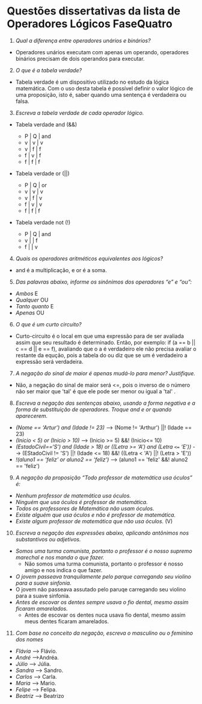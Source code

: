 # Questões dissertativas da lista de Operadores Lógicos FaseQuatro

1. *Qual a diferença entre operadores unários e binários?*

* Operadores unários executam com apenas um operando, operadores binários precisam de dois operandos para executar.

2. *O que é a tabela verdade?*
* Tabela verdade é um dispositivo utilizado no estudo da lógica matemática. Com o uso desta tabela é possível definir o valor lógico de uma proposição, isto é, saber quando uma sentença é verdadeira ou falsa.

3. *Escreva a tabela verdade de cada operador lógico.*
* Tabela verdade and (&&)
   * P | Q | and   
   * v | v | v
   * v | f | f
   * f | v | f
   * f | f | f

* Tabela verdade or (||)
   * P | Q | or   
   * v | v | v
   * v | f | v
   * f | v | v
   * f | f | f

* Tabela verdade not (!)
   * P | Q | and   
   * v |   | f
   * f |   | v

4. *Quais os operadores aritméticos equivalentes aos lógicos?*
* and é a multiplicação, e or é a soma.

5. *Das palavras abaixo, informe os sinônimos dos operadores “e” e “ou”:*
* *Ambos* E
* *Qualquer* OU
* *Tanto quanto* E
* *Apenas* OU

6. *O que é um curto circuito?*
* Curto-circuito é o local em que uma expressão para de ser avaliada assim que seu resultado é determinado. Então, por exemplo: if (a == b || c == d || e == f), avaliando que o a é verdadeiro ele não precisa avaliar o restante da equção, pois a tabela do ou diz que se um é verdadeiro a expressão será verdadeira.

7. *A negação do sinal de maior é apenas mudá-lo para menor? Justifique.*
* Não, a negação do sinal de maior será <=, pois o inverso de o número não ser maior que 'tal' é que ele pode ser menor ou igual a 'tal'  .

8. *Escreva a negação das sentenças abaixo, usando a forma negativa e a forma de substituição de operadores. Troque and e or quando aparecerem.*

* *(Nome == ‘Artur’) and (Idade != 23)* --> (Nome != 'Arthur') ||! (Idade == 23)
* *(Inicio < 5) or (Inicio > 10)* --> (Inicio >= 5) &&! (Inicio<= 10)
* *(EstadoCivil==‘S’) and (Idade > 18) or ((Letra >= ‘A’) and (Letra `<=` ‘E’))*   --> (EStadoCivil != 'S') ||! (Idade <= 18) &&! ((Letra < 'A') ||! (Letra > 'E'))
* *!(aluno1 == ‘feliz’ or aluno2 == ‘feliz’)* --> (aluno1 == 'feliz' &&! aluno2 == 'feliz')

9. *A negação da proposição “Todo professor de matemática usa óculos” é:*
* *Nenhum professor de matemática usa óculos.*
* *Ninguém que usa óculos é professor de matemática.*
* *Todos os professores de Matemática não usam óculos.*
* *Existe alguém que usa óculos e não é professor de matemática.*
* *Existe algum professor de matemática que não usa óculos.*  (V)

10. *Escreva a negação das expressões abaixo, aplicando antônimos nos substantivos ou adjetivos.*
* *Somos uma turma comunista, portanto o professor é o nosso supremo marechal e nos manda o que fazer.*
  * Não somos uma turma comunista, portanto o professor é nosso amigo e nos indica o que fazer.
* *O jovem passeava tranquilamente pelo parque carregando seu violino para a suave sinfonia.*
 * O jovem não passeava assutado pelo paruqe carregando seu violino para a suave sinfonia.
* *Antes de escovar os dentes sempre usava o fio dental, mesmo assim ficaram amarelados.*
  * Antes de escovar os dentes nuca usava fio dental, mesmo assim meus dentes ficaram amarelados.

11. *Com base no conceito da negação, escreva o masculino ou o feminino dos nomes*
* *Flávia* --> Flávio.
* *André* -->Andréa.
* *Júlio* --> Júlia.
* *Sandra* --> Sandro.
* *Carlos* --> Carla.
* *Maria* --> Mario.
* *Felipe* --> Felipa.
* *Beatriz* --> Beatrizo

